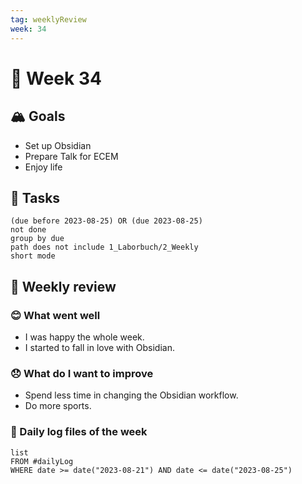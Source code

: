 ```yaml
---
tag: weeklyReview
week: 34 
---
```

# 🚀 Week 34

## 🏔 Goals
- Set up Obsidian
- Prepare Talk for ECEM
- Enjoy life

## 🐾 Tasks
```tasks
(due before 2023-08-25) OR (due 2023-08-25)
not done
group by due
path does not include 1_Laborbuch/2_Weekly
short mode
```


## 📜 Weekly review 
### 😊 What went well
- I was happy the whole week. 
- I started to fall in love with Obsidian.
### 😞 What do I want to improve
- Spend less time in changing the Obsidian workflow.
- Do more sports.

### 🌴 Daily log files of the week
```dataview
list
FROM #dailyLog
WHERE date >= date("2023-08-21") AND date <= date("2023-08-25")
```

